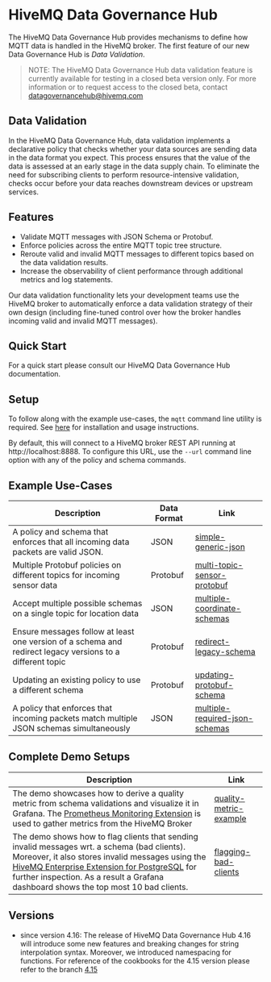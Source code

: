 # HiveMQ Data Governance Hub

The HiveMQ Data Governance Hub provides mechanisms to define how MQTT data is handled in the HiveMQ broker.
The first feature of our new Data Governance Hub is *Data Validation*.

> NOTE: The HiveMQ Data Governance Hub data validation feature is currently available for testing in a closed beta
> version only.
> For more information or to request access to the closed beta,
> contact [datagovernancehub@hivemq.com](mailto:datagovernancehub@hivemq.com)

## Data Validation

In the HiveMQ Data Governance Hub, data validation implements a declarative
policy that checks whether your data sources are sending data in the data format
you expect. This process ensures that the value of the data is assessed at an
early stage in the data supply chain. To eliminate the need for subscribing
clients to perform resource-intensive validation, checks occur before your data
reaches downstream devices or upstream services.

## Features

* Validate MQTT messages with JSON Schema or Protobuf.
* Enforce policies across the entire MQTT topic tree structure.
* Reroute valid and invalid MQTT messages to different topics based on the data validation results.
* Increase the observability of client performance through additional metrics and log statements.

Our data validation functionality lets your development teams use the HiveMQ broker to automatically enforce a data
validation strategy of their own design (including fine-tuned control over how the broker handles incoming valid and
invalid MQTT messages).

## Quick Start

For a quick start please consult our HiveMQ Data Governance Hub documentation.

## Setup

To follow along with the example use-cases, the `mqtt` command line utility is required.
See [here](https://hivemq.github.io/mqtt-cli/docs/installation/) for installation and usage instructions.

By default, this will connect to a HiveMQ broker REST API running at http://localhost:8888. To configure this URL, use
the `--url` command line option with any of the policy and schema commands.

## Example Use-Cases

| Description                                                                       	                       | Data Format 	         | Link 	                                                                             |
|-----------------------------------------------------------------------------------------------------------|-----------------------|------------------------------------------------------------------------------------|
| A policy and schema that enforces that all incoming data packets are valid JSON.                          | JSON        	         | [simple-generic-json](/data-validation/simple-generic-json-schema)     	           |
| Multiple Protobuf policies on different topics for incoming sensor data                                   | Protobuf            	 | [multi-topic-sensor-protobuf](/data-validation/multi-topic-sensor-protobuf)	       |
| Accept multiple possible schemas on a single topic for location data                                      | JSON            	     | [multiple-coordinate-schemas](/data-validation/multiple-coordinate-schemas)	       |
| Ensure messages follow at least one version of a schema and redirect legacy versions to a different topic | Protobuf            	 | [redirect-legacy-schema](/data-validation/redirect-legacy-schema)	                 |
| Updating an existing policy to use a different schema                                                     | Protobuf              | [updating-protobuf-schema](/data-validation/updating-protobuf-schema)	             |
| A policy that enforces that incoming packets match multiple JSON schemas simultaneously                   | JSON                  | [multiple-required-json-schemas](/data-validation/multiple-required-json-schemas)	 |

## Complete Demo Setups
| Description                                                                       	                                                                                                                                                                                                                                                               | Link 	                                                                           |
|---------------------------------------------------------------------------------------------------------------------------------------------------------------------------------------------------------------------------------------------------------------------------------------------------------------------------------------------------|----------------------------------------------------------------------------------|
| The demo showcases how to derive a quality metric from schema validations and visualize it in Grafana. The [Prometheus Monitoring Extension](https://www.hivemq.com/extension/prometheus-extension/) is used to gather metrics from the HiveMQ Broker                                                                                             | [quality-metric-example](/examples/quality-metric-example)     	                 |
| The demo shows how to flag clients that sending invalid messages wrt. a schema (bad clients). Moreover, it also stores invalid messages using the [HiveMQ Enterprise Extension for PostgreSQL](https://www.hivemq.com/extension/postgresql-extension/) for further inspection. As a result a Grafana dashboard shows the top most 10 bad clients. | [flagging-bad-clients](/examples/flagging-bad-clients)     	 |



## Versions

* since version 4.16: The release of HiveMQ Data Governance Hub 4.16 will introduce some new features and breaking
  changes for string interpolation syntax. Moreover, we introduced namespacing for functions. For reference of the
  cookbooks for the 4.15 version please refer to the
  branch [4.15](https://github.com/hivemq/hivemq-policy-cookbooks/tree/4.15)